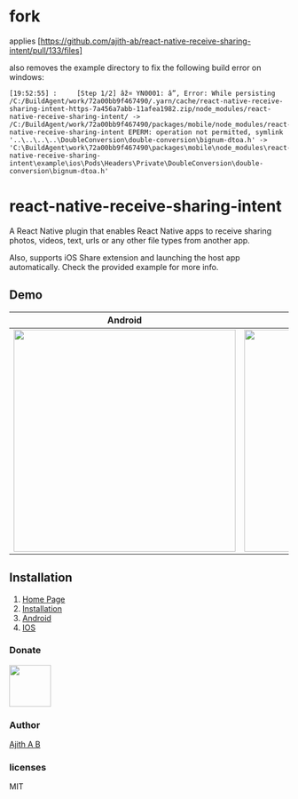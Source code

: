 # fork

applies [https://github.com/ajith-ab/react-native-receive-sharing-intent/pull/133/files]

also removes the example directory to fix the following build error on windows:

```
[19:52:55] :	 [Step 1/2] âž¤ YN0001: â”‚ Error: While persisting /C:/BuildAgent/work/72a00bb9f467490/.yarn/cache/react-native-receive-sharing-intent-https-7a456a7abb-11afea1982.zip/node_modules/react-native-receive-sharing-intent/ -> /C:/BuildAgent/work/72a00bb9f467490/packages/mobile/node_modules/react-native-receive-sharing-intent EPERM: operation not permitted, symlink '..\..\..\..\DoubleConversion\double-conversion\bignum-dtoa.h' -> 'C:\BuildAgent\work\72a00bb9f467490\packages\mobile\node_modules\react-native-receive-sharing-intent\example\ios\Pods\Headers\Private\DoubleConversion\double-conversion\bignum-dtoa.h'
```

# react-native-receive-sharing-intent

A React Native plugin that enables React Native apps to receive sharing photos, videos, text, urls or any other file types from another app.

Also, supports iOS Share extension and launching the host app automatically. Check the provided example for more info.

## Demo

|                                                             Android                                                              |                                                              Ios                                                              |
| :------------------------------------------------------------------------------------------------------------------------------: | :---------------------------------------------------------------------------------------------------------------------------: |
| <img height="400" src="https://raw.githubusercontent.com/ajith-ab/react-native-receive-sharing-intent/master/doc/android.gif" /> | <img height="400"  src="https://raw.githubusercontent.com/ajith-ab/react-native-receive-sharing-intent/master/doc/ios.gif" /> |

## Installation

1. <a href="https://ajith-ab.github.io/react-native-receive-sharing-intent/" >Home Page</a>
2. <a href="https://ajith-ab.github.io/react-native-receive-sharing-intent/docs/intro" >Installation</a>
3. <a href="https://ajith-ab.github.io/react-native-receive-sharing-intent/docs/android" >Android</a>
4. <a href="https://ajith-ab.github.io/react-native-receive-sharing-intent/docs/ios" >IOS</a>

### Donate

<p><a href="https://www.paypal.me/ajithab" rel="nofollow"><img height="75" src="https://raw.githubusercontent.com/stefan-niedermann/paypal-donate-button/master/paypal-donate-button.png" style="max-width:100%;"></a></p>

### Author

[Ajith A B](https://www.linkedin.com/in/ajith-a-b-a61303197)

### licenses

MIT
